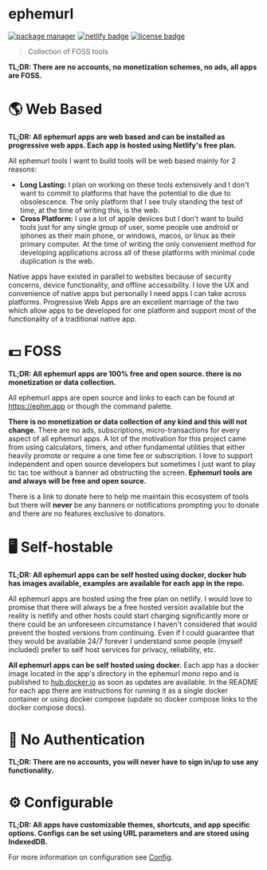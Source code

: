 # ephemurl

<!-- Badges -->

[![package manager](https://img.shields.io/badge/package--manager-pnpm-yellow?style=for-the-badge&labelColor=black)](https://pnpm.io/)
[![netlify badge](https://img.shields.io/netlify/e6d5a4e0-dee1-4261-833e-2f47f509c68f?style=for-the-badge&labelColor=black)](https://ephm.app/)
[![license badge](https://img.shields.io/badge/license-mit-blue?style=for-the-badge&labelColor=black)](https://github.com/jacob-shuman/ephemurl/blob/main/LICENSE)

> Collection of FOSS tools

**TL;DR: There are no accounts, no monetization schemes, no ads, all apps are FOSS.**

# 🌎 Web Based

**TL;DR: All ephemurl apps are web based and can be installed as progressive web apps. Each app is hosted using Netlify's free plan.**

All ephemurl tools I want to build tools will be web based mainly for 2 reasons:

- **Long Lasting:** I plan on working on these tools extensively and I don't want to commit to platforms that have the potential to die due to obsolescence. The only platform that I see truly standing the test of time, at the time of writing this, is the web.
- **Cross Platform:** I use a lot of apple devices but I don't want to build tools just for any single group of user, some people use android or iphones as their main phone, or windows, macos, or linux as their primary computer. At the time of writing the only convenient method for developing applications across all of these platforms with minimal code duplication is the web.

Native apps have existed in parallel to websites because of security concerns, device functionality, and offline accessibility. I love the UX and convenience of native apps but personally I need apps I can take across platforms. Progressive Web Apps are an excellent marriage of the two which allow apps to be developed for one platform and support most of the functionality of a traditional native app.

# 💵 FOSS

**TL;DR: All ephemurl apps are 100% free and open source. there is no monetization or data collection.**

All ephemurl apps are open source and links to each can be found at https://ephm.app or though the command palette.

**There is no monetization or data collection of any kind and this will not change.** There are no ads, subscriptions, micro-transactions for every aspect of all ephemurl apps. A lot of the motivation for this project came from using calculators, timers, and other fundamental utilities that either heavily promote or require a one time fee or subscription. I love to support independent and open source developers but sometimes I just want to play tic tac toe without a banner ad obstructing the screen. **Ephemurl tools are and always will be free and open source.**

There is a link to donate here to help me maintain this ecosystem of tools but there will **never** be any banners or notifications prompting you to donate and there are no features exclusive to donators.

# 🖥️ Self-hostable

**TL;DR: All ephemurl apps can be self hosted using docker, docker hub has images available, examples are available for each app in the repo.**

All ephemurl apps are hosted using the free plan on netlify. I would love to promise that there will always be a free hosted version available but the reality is netlify and other hosts could start charging significantly more or there could be an unforeseen circumstance I haven't considered that would prevent the hosted versions from continuing. Even if I could guarantee that they would be available 24/7 forever I understand some people (myself included) prefer to self host services for privacy, reliability, etc.

**All ephemurl apps can be self hosted using docker.** Each app has a docker image located in the app's directory in the ephemurl mono repo and is published to [hub.docker.io](http://hub.docker.io) as soon as updates are available. In the README for each app there are instructions for running it as a single docker container or using docker compose (update so docker compose links to the docker compose docs).

# 👤 No Authentication

**TL;DR: There are no accounts, you will never have to sign in/up to use any functionality.**

# ⚙️ Configurable

**TL;DR: All apps have customizable themes, shortcuts, and app specific options. Configs can be set using URL parameters and are stored using IndexedDB.**

For more information on configuration see [Config](https://www.notion.so/Config-d53ee9a229de497bbb496eeb410134d5?pvs=21).
